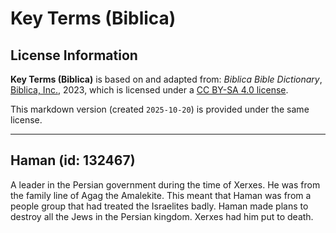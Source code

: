 # Key Terms (Biblica)

## License Information

**Key Terms (Biblica)** is based on and adapted from: _Biblica Bible Dictionary_, [Biblica, Inc.](https://www.biblica.com/), 2023, which is licensed under a [CC BY-SA 4.0 license](https://creativecommons.org/licenses/by-sa/4.0/legalcode.en).

This markdown version (created `2025-10-20`) is provided under the same license.



--------------------------------

## Haman (id: 132467)

A leader in the Persian government during the time of Xerxes. He was from the family line of Agag the Amalekite. This meant that Haman was from a people group that had treated the Israelites badly. Haman made plans to destroy all the Jews in the Persian kingdom. Xerxes had him put to death.


